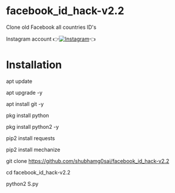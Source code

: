 # facebook_id_hack-v2.2
Clone old Facebook all countries  ID's

Instagram account
👉[![Instagram  ](https://img.shields.io/badge/INSTAGRAM-FOLLOW-red?style=for-the-badge&logo=instagram)](https://www.instagram.com/shubhamg0sai)👈

# Installation

apt update

apt upgrade -y

apt install git -y

pkg install python

pkg install python2 -y

pip2 install requests

pip2 install mechanize

git clone https://github.com/shubhamg0sai/facebook_id_hack-v2.2

cd facebook_id_hack-v2.2

python2 S.py 
